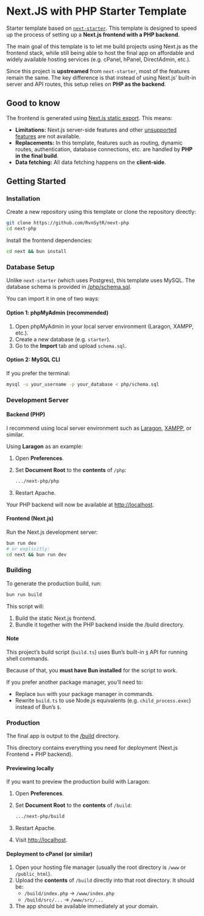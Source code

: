 # Next.JS with PHP Starter Template

Starter template based on [`next-starter`](https://github.com/RvnSytR/next-starter). This template is designed to speed up the process of setting up a **Next.js frontend with a PHP backend**.

The main goal of this template is to let me build projects using Next.js as the frontend stack, while still being able to host the final app on affordable and widely available hosting services (e.g. cPanel, hPanel, DirectAdmin, etc.).

Since this project is **upstreamed** from `next-starter`, most of the features remain the same. The key difference is that instead of using Next.js’ built-in server and API routes, this setup relies on **PHP as the backend**.

## Good to know

The frontend is generated using [Next.js static export](https://nextjs.org/docs/app/guides/static-exports). This means:

- **Limitations:** Next.js server-side features and other [unsupported features](https://nextjs.org/docs/app/guides/static-exports#unsupported-features) are not available.
- **Replacements:** In this template, features such as routing, dynamic routes, authentication, database connections, etc. are handled by **PHP in the final build**.
- **Data fetching:** All data fetching happens on the **client-side**.

## Getting Started

### Installation

Create a new repository using this template or clone the repository directly:

```sh
git clone https://github.com/RvnSytR/next-php
cd next-php
```

Install the frontend dependencies:

```sh
cd next && bun install
```

### Database Setup

Unlike `next-starter` (which uses Postgres), this template uses MySQL. The database schema is provided in [/php/schema.sql](/php/schema.sql).

You can import it in one of two ways:

#### Option 1: phpMyAdmin (recommended)

1. Open phpMyAdmin in your local server environment (Laragon, XAMPP, etc.).
2. Create a new database (e.g. `starter`).
3. Go to the **Import** tab and upload `schema.sql`.

#### Option 2: MySQL CLI

If you prefer the terminal:

```sh
mysql -u your_username -p your_database < php/schema.sql
```

### Development Server

#### Backend (PHP)

I recommend using local server environment such as [Laragon](https://laragon.org/), [XAMPP](https://www.apachefriends.org/), or similar.

Using **Laragon** as an example:

1. Open **Preferences**.
2. Set **Document Root** to the **contents** of `/php`:

   ```sh
   .../next-php/php
   ```

3. Restart Apache.

Your PHP backend will now be available at [http://localhost](http://localhost).

#### Frontend (Next.js)

Run the Next.js development server:

```sh
bun run dev
# or explicitly:
cd next && bun run dev
```

### Building

To generate the production build, run:

```sh
bun run build
```

This script will:

1. Build the static Next.js frontend.
2. Bundle it together with the PHP backend inside the /build directory.

#### Note

This project’s build script (`build.ts`) uses Bun’s built-in [`$`](https://bun.sh/docs/runtime/shell) API for running shell commands.

Because of that, you **must have Bun installed** for the script to work.

If you prefer another package manager, you’ll need to:

- Replace `bun` with your package manager in commands.
- Rewrite `build.ts` to use Node.js equivalents (e.g. `child_process.exec`) instead of Bun’s `$`.

### Production

The final app is output to the [/build](/build) directory.

This directory contains everything you need for deployment (Next.js Frontend + PHP backend).

#### Previewing locally

If you want to preview the production build with Laragon:

1. Open **Preferences**.
2. Set **Document Root** to the **contents** of `/build`:

   ```sh
   .../next-php/build
   ```

3. Restart Apache.
4. Visit [http://localhost](http://localhost).

#### Deployment to cPanel (or similar)

1. Open your hosting file manager (usually the root directory is `/www` or `/public_html`).
2. Upload the **contents** of `/build` directly into that root directory. It should be:
   - `/build/index.php` → `/www/index.php`
   - `/build/src/...` → `/www/src/...`
3. The app should be available immediately at your domain.
